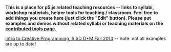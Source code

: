 **This is a place for p5.js related teaching resources -- links to syllabi, workshop materials, helper tools for teaching / classroom. Feel free to add things you create here (just click the "Edit" button). Please put examples and demos without related syllabi or teaching materials on the [contributed tools page](https://github.com/lmccart/p5.js/wiki/Contributed-Tools,-Projects,-Demos).**

[Intro to Creative Programming, RISD D+M Fall 2013](http://risd-creative-programming.github.io/fa13-introtocreativeprogramming/index.html) -- note: not all examples are up to date!